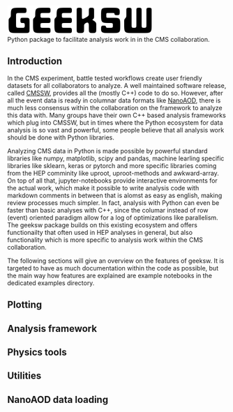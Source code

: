 ![Geeksw](res/geeksw.png?raw=true "Geeksw logo")
</br>
Python package to facilitate analysis work in in the CMS collaboration.

## Introduction

In the CMS experiment, battle tested workflows create user friendly datasets for all collaborators to analyze. A well maintained software release, called [CMSSW](https://github.com/cms-sw/cmssw), provides all the (mostly C++) code to do so. However, after all the event data is ready in columnar data formats like [NanoAOD](https://twiki.cern.ch/twiki/bin/view/CMSPublic/WorkBookNanoAOD), there is much less consensus within the collaboration on the framework to analyze this data with. Many groups have their own C++ based analysis frameworks which plug into CMSSW, but in times where the Python ecosystem for data analysis is so vast and powerful, some people believe that all analysis work should be done with Python libraries.

Analyzing CMS data in Python is made possible by powerful standard libraries like numpy, matplotlib, scipy and pandas, machine learling specific libraries like sklearn, keras or pytorch and more specific libraries coming from the HEP comminity like uproot, uproot-methods and awkward-array. On top of all that, jupyter-notebooks provide interactive environments for the actual work, which make it possible to write analysis code with markdown comments in between that is alomst as easy as english, making review processes much simpler. In fact, analysis with Python can even be faster than basic analyses with C++, since the columar instead of row (event) oriented paradigm allow for a log of optimizations like parallelism. The geeksw package builds on this existing ecosystem and offers functionailty that often used in HEP analyses in general, but also functionality which is more specific to analysis work within the CMS collaboration.

The following sections will give an overview on the features of geeksw. It is targeted to have as much documentation within the code as possible, but the main way how features are explained are example notebooks in the dedicated examples directory.

## Plotting

## Analysis framework

## Physics tools

## Utilities

## NanoAOD data loading

